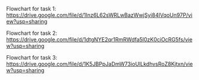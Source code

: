Flowchart for task 1: https://drive.google.com/file/d/1Inz6L62sWRLwBazWwjSyi84IVqoUn97P/view?usp=sharing

Flowchart for task 2: https://drive.google.com/file/d/1dtgNYE2qr1RmRWdfa5l0zK0ciOcRG5fs/view?usp=sharing

Flowchart for task 3: https://drive.google.com/file/d/1K5JBPpJaDmW73ioUlLkdhvsRoZ8Kjtxn/view?usp=sharing
